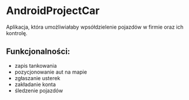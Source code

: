 # AndroidProjectCar

Aplikacja, która umożliwiałaby wpsółdzielenie pojazdów w firmie oraz ich kontrolę.

## Funkcjonalności:

- zapis tankowania
- pozycjonowanie aut na mapie
- zgłaszanie usterek
- zakładanie konta
- śledzenie pojazdów
